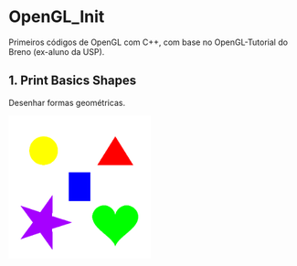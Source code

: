 # OpenGL_Init
Primeiros códigos de OpenGL com C++, com base no OpenGL-Tutorial do Breno (ex-aluno da USP).

## 1. Print Basics Shapes
Desenhar formas geométricas.

<img src="./img/1.png" height="250">



